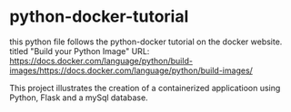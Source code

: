 # python-docker-tutorial

this python file follows the python-docker tutorial on the docker website. 
titled "Build your Python Image" 
URL: https://docs.docker.com/language/python/build-images/https://docs.docker.com/language/python/build-images/

This project illustrates the creation of a containerized applicatioon using Python, Flask and a mySql database. 

